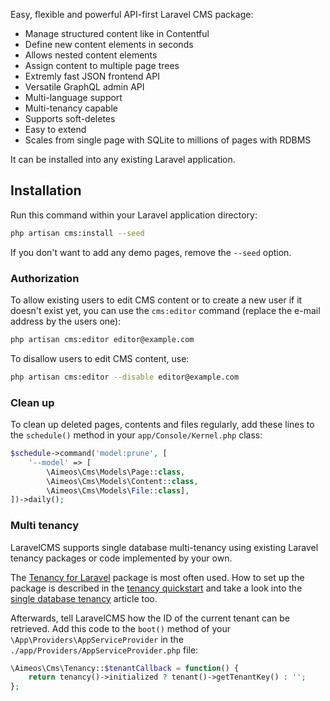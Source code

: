 Easy, flexible and powerful API-first Laravel CMS package:

* Manage structured content like in Contentful
* Define new content elements in seconds
* Allows nested content elements
* Assign content to multiple page trees
* Extremly fast JSON frontend API
* Versatile GraphQL admin API
* Multi-language support
* Multi-tenancy capable
* Supports soft-deletes
* Easy to extend
* Scales from single page with SQLite to millions of pages with RDBMS

It can be installed into any existing Laravel application.

## Installation

Run this command within your Laravel application directory:

```bash
php artisan cms:install --seed
```

If you don't want to add any demo pages, remove the `--seed` option.

### Authorization

To allow existing users to edit CMS content or to create a new user if it doesn't exist yet, you can use the `cms:editor` command (replace the e-mail address by the users one):

```bash
php artisan cms:editor editor@example.com
```

To disallow users to edit CMS content, use:

```bash
php artisan cms:editor --disable editor@example.com
```

### Clean up

To clean up deleted pages, contents and files regularly, add these lines to the `schedule()` method in your `app/Console/Kernel.php` class:

```php
$schedule->command('model:prune', [
    '--model' => [
        \Aimeos\Cms\Models\Page::class,
        \Aimeos\Cms\Models\Content::class,
        \Aimeos\Cms\Models\File::class],
])->daily();
```

### Multi tenancy

LaravelCMS supports single database multi-tenancy using existing Laravel tenancy packages or code implemented by your own.

The [Tenancy for Laravel](https://tenancyforlaravel.com/) package is most often used. How to set up the package is described in the [tenancy quickstart](https://tenancyforlaravel.com/docs/v3/quickstart) and take a look into the [single database tenancy](https://tenancyforlaravel.com/docs/v3/single-database-tenancy) article too.

Afterwards, tell LaravelCMS how the ID of the current tenant can be retrieved. Add this code to the `boot()` method of your `\App\Providers\AppServiceProvider` in the `./app/Providers/AppServiceProvider.php` file:

```php
\Aimeos\Cms\Tenancy::$tenantCallback = function() {
    return tenancy()->initialized ? tenant()->getTenantKey() : '';
};
```
